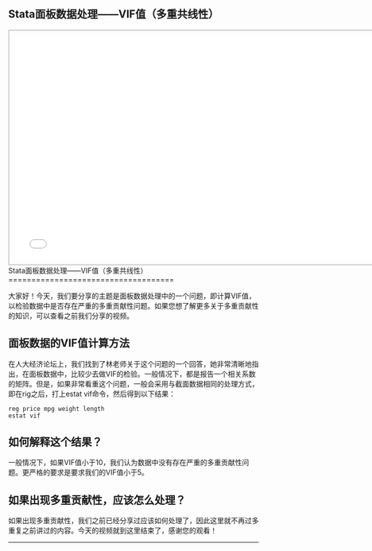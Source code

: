 ## Stata面板数据处理——VIF值（多重共线性）
<div style="text-align: center;">
  <div style="border: 2px solid #ccc; padding: 10px; display: inline-block;">
<iframe src="//player.bilibili.com/player.html?bvid=BV1jk4y1z7Fx&page=1" scrolling="no" border="0" frameborder="no" framespacing="0" allowfullscreen="true" style="width: 750px; height: 450px;"></iframe>  </div>
</div>
Stata面板数据处理——VIF值（多重共线性）
====================================

大家好！今天，我们要分享的主题是面板数据处理中的一个问题，即计算VIF值，以检验数据中是否存在严重的多重贡献性问题。如果您想了解更多关于多重贡献性的知识，可以查看之前我们分享的视频。

面板数据的VIF值计算方法
------------------

在人大经济论坛上，我们找到了林老师关于这个问题的一个回答，她非常清晰地指出，在面板数据中，比较少去做VIF的检验。一般情况下，都是报告一个相关系数的矩阵。但是，如果非常看重这个问题，一般会采用与截面数据相同的处理方式，即在rig之后，打上estat vif命令，然后得到以下结果：

```vbnet
reg price mpg weight length
estat vif

```

如何解释这个结果？
--------------

一般情况下，如果VIF值小于10，我们认为数据中没有存在严重的多重贡献性问题。更严格的要求是要求我们的VIF值小于5。

如果出现多重贡献性，应该怎么处理？
------------------

如果出现多重贡献性，我们之前已经分享过应该如何处理了，因此这里就不再过多重复之前讲过的内容。今天的视频就到这里结束了，感谢您的观看！
- - - - - -

